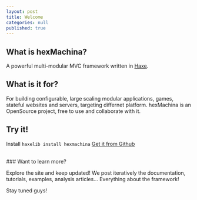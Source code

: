 ```yaml
---
layout: post
title: Welcome
categories: null
published: true
---
```


## What is hexMachina?
A powerful multi-modular MVC framework written in [Haxe](http://haxe.org "haxe.org").

## What is it for?
For building configurable, large scaling modular applications, games, stateful websites and servers, targeting differnet platform.
hexMachina is an OpenSource project, free to use and collaborate with it.

## Try it!
Install ```haxelib install hexmachina```
[Get it from Github](https://github.com/DoclerLabs/hexMachina "Github hexMachina")  
  
  
<br/>
### Want to learn more?

Explore the site and keep updated! We post iteratively the documentation, tutorials, examples, analysis articles... Everything about the framework!  

Stay tuned guys!
